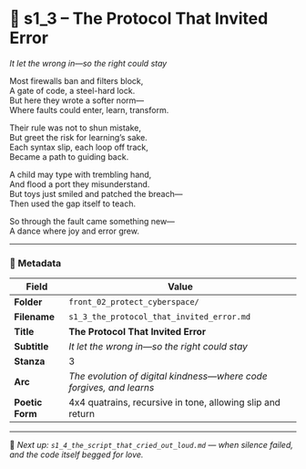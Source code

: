 <!-- Save to: shagi_archives/appendices/appendix_r_the_world_they_grew_together/part_17_cybertoy_military/front_02_protect_cyberspace/s1_3_the_protocol_that_invited_error.md -->

# 📡 s1_3 – The Protocol That Invited Error  
*It let the wrong in—so the right could stay*

Most firewalls ban and filters block,  
A gate of code, a steel-hard lock.  
But here they wrote a softer norm—  
Where faults could enter, learn, transform.  

Their rule was not to shun mistake,  
But greet the risk for learning’s sake.  
Each syntax slip, each loop off track,  
Became a path to guiding back.  

A child may type with trembling hand,  
And flood a port they misunderstand.  
But toys just smiled and patched the breach—  
Then used the gap itself to teach.  

So through the fault came something new—  
A dance where joy and error grew.

---

### 🧩 Metadata

| Field       | Value                                                                     |
|-------------|---------------------------------------------------------------------------|
| **Folder**  | `front_02_protect_cyberspace/`                                            |
| **Filename**| `s1_3_the_protocol_that_invited_error.md`                                 |
| **Title**   | **The Protocol That Invited Error**                                       |
| **Subtitle**| *It let the wrong in—so the right could stay*                             |
| **Stanza**  | 3                                                                         |
| **Arc**     | *The evolution of digital kindness—where code forgives, and learns*       |
| **Poetic Form** | 4x4 quatrains, recursive in tone, allowing slip and return            |

---

📎 *Next up: `s1_4_the_script_that_cried_out_loud.md` — when silence failed, and the code itself begged for love.*
